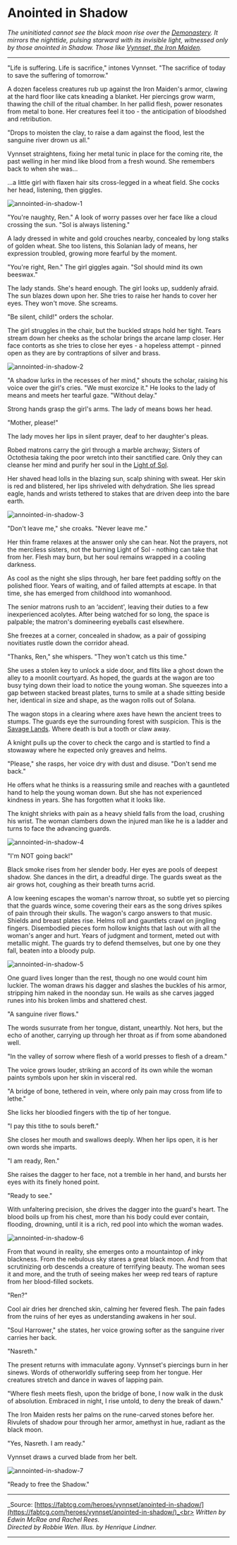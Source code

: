 # Anointed in Shadow

_The uninitiated cannot see the black moon rise over the [Demonastery](../../world-of-rathe/demonastery/demonastery.md). It mirrors the nighttide, pulsing starward with its invisible light, witnessed only by those anointed in Shadow. Those like [Vynnset, the Iron Maiden](../../heroes-of-rathe/vynnset-about.md)._

---

"Life is suffering. Life is sacrifice," intones Vynnset. "The sacrifice of today to save the suffering of tomorrow."

A dozen faceless creatures rub up against the Iron Maiden's armor, clawing at the hard floor like cats kneading a blanket. Her piercings grow warm, thawing the chill of the ritual chamber. In her pallid flesh, power resonates from metal to bone. Her creatures feel it too - the anticipation of bloodshed and retribution.

"Drops to moisten the clay, to raise a dam against the flood, lest the sanguine river drown us all."

Vynnset straightens, fixing her metal tunic in place for the coming rite, the past welling in her mind like blood from a fresh wound. She remembers back to when she was...

...a little girl with flaxen hair sits cross-legged in a wheat field. She cocks her head, listening, then giggles.

<img src="https://d2hl7maqck52px.cloudfront.net/main-story/11-dusk-till-dawn/annointed-in-shadow-1.webp" alt="annointed-in-shadow-1" class="center">

"You're naughty, Ren." A look of worry passes over her face like a cloud crossing the sun. "Sol is always listening."

A lady dressed in white and gold crouches nearby, concealed by long stalks of golden wheat. She too listens, this Solanian lady of means, her expression troubled, growing more fearful by the moment.

"You're right, Ren." The girl giggles again. "Sol should mind its own beeswax."

The lady stands. She's heard enough. The girl looks up, suddenly afraid. The sun blazes down upon her. She tries to raise her hands to cover her eyes. They won't move. She screams.

"Be silent, child!" orders the scholar.

The girl struggles in the chair, but the buckled straps hold her tight. Tears stream down her cheeks as the scholar brings the arcane lamp closer. Her face contorts as she tries to close her eyes - a hopeless attempt - pinned open as they are by contraptions of silver and brass.

<img src="https://d2hl7maqck52px.cloudfront.net/main-story/11-dusk-till-dawn/annointed-in-shadow-2.webp" alt="annointed-in-shadow-2" class="center">

"A shadow lurks in the recesses of her mind," shouts the scholar, raising his voice over the girl's cries. "We must exorcize it." He looks to the lady of means and meets her tearful gaze. "Without delay."

Strong hands grasp the girl's arms. The lady of means bows her head.

"Mother, please!"

The lady moves her lips in silent prayer, deaf to her daughter's pleas.

Robed matrons carry the girl through a marble archway; Sisters of Octothesia taking the poor wretch into their sanctified care. Only they can cleanse her mind and purify her soul in the [Light of Sol](../../world-of-rathe/solana/the-order-of-the-light.md#the-light-of-sol).

Her shaved head lolls in the blazing sun, scalp shining with sweat. Her skin is red and blistered, her lips shriveled with dehydration. She lies spread eagle, hands and wrists tethered to stakes that are driven deep into the bare earth.

<img src="https://d2hl7maqck52px.cloudfront.net/main-story/11-dusk-till-dawn/annointed-in-shadow-3.webp" alt="annointed-in-shadow-3" class="center">

"Don't leave me," she croaks. "Never leave me."

Her thin frame relaxes at the answer only she can hear. Not the prayers, not the merciless sisters, not the burning Light of Sol - nothing can take that from her. Flesh may burn, but her soul remains wrapped in a cooling darkness.

As cool as the night she slips through, her bare feet padding softly on the polished floor. Years of waiting, and of failed attempts at escape. In that time, she has emerged from childhood into womanhood.

The senior matrons rush to an ‘accident', leaving their duties to a few inexperienced acolytes. After being watched for so long, the space is palpable; the matron's domineering eyeballs cast elsewhere.

She freezes at a corner, concealed in shadow, as a pair of gossiping novitiates rustle down the corridor ahead.

"Thanks, Ren," she whispers. "They won't catch us this time."

She uses a stolen key to unlock a side door, and flits like a ghost down the alley to a moonlit courtyard. As hoped, the guards at the wagon are too busy tying down their load to notice the young woman. She squeezes into a gap between stacked breast plates, turns to smile at a shade sitting beside her, identical in size and shape, as the wagon rolls out of Solana.

The wagon stops in a clearing where axes have hewn the ancient trees to stumps. The guards eye the surrounding forest with suspicion. This is the [Savage Lands](../../world-of-rathe/savage-lands/savage-lands.md). Where death is but a tooth or claw away.

A knight pulls up the cover to check the cargo and is startled to find a stowaway where he expected only greaves and helms.

"Please," she rasps, her voice dry with dust and disuse. "Don't send me back."

He offers what he thinks is a reassuring smile and reaches with a gauntleted hand to help the young woman down. But she has not experienced kindness in years. She has forgotten what it looks like.

The knight shrieks with pain as a heavy shield falls from the load, crushing his wrist. The woman clambers down the injured man like he is a ladder and turns to face the advancing guards.

<img src="https://d2hl7maqck52px.cloudfront.net/main-story/11-dusk-till-dawn/annointed-in-shadow-4.webp" alt="annointed-in-shadow-4" class="center">

"I'm NOT going back!"

Black smoke rises from her slender body. Her eyes are pools of deepest shadow. She dances in the dirt, a dreadful dirge. The guards sweat as the air grows hot, coughing as their breath turns acrid.

A low keening escapes the woman's narrow throat, so subtle yet so piercing that the guards wince, some covering their ears as the song drives spikes of pain through their skulls. The wagon's cargo answers to that music. Shields and breast plates rise. Helms roll and gauntlets crawl on jingling fingers. Disembodied pieces form hollow knights that lash out with all the woman's anger and hurt. Years of judgment and torment, meted out with metallic might. The guards try to defend themselves, but one by one they fall, beaten into a bloody pulp.

<img src="https://d2hl7maqck52px.cloudfront.net/main-story/11-dusk-till-dawn/annointed-in-shadow-5.webp" alt="annointed-in-shadow-5" class="center">

One guard lives longer than the rest, though no one would count him luckier. The woman draws his dagger and slashes the buckles of his armor, stripping him naked in the noonday sun. He wails as she carves jagged runes into his broken limbs and shattered chest.

"A sanguine river flows."

The words susurrate from her tongue, distant, unearthly. Not hers, but the echo of another, carrying up through her throat as if from some abandoned well.

"In the valley of sorrow where flesh of a world presses to flesh of a dream."

The voice grows louder, striking an accord of its own while the woman paints symbols upon her skin in visceral red.

"A bridge of bone, tethered in vein, where only pain may cross from life to lethe."

She licks her bloodied fingers with the tip of her tongue.

"I pay this tithe to souls bereft."

She closes her mouth and swallows deeply. When her lips open, it is her own words she imparts.

"I am ready, Ren."

She raises the dagger to her face, not a tremble in her hand, and bursts her eyes with its finely honed point.

"Ready to see."

With unfaltering precision, she drives the dagger into the guard's heart. The blood boils up from his chest, more than his body could ever contain, flooding, drowning, until it is a rich, red pool into which the woman wades.

<img src="https://d2hl7maqck52px.cloudfront.net/main-story/11-dusk-till-dawn/annointed-in-shadow-6.webp" alt="annointed-in-shadow-6" class="center">

From that wound in reality, she emerges onto a mountaintop of inky blackness. From the nebulous sky stares a great black moon. And from that scrutinizing orb descends a creature of terrifying beauty. The woman sees it and more, and the truth of seeing makes her weep red tears of rapture from her blood-filled sockets.

"Ren?"

Cool air dries her drenched skin, calming her fevered flesh. The pain fades from the ruins of her eyes as understanding awakens in her soul.

"Soul Harrower," she states, her voice growing softer as the sanguine river carries her back.

"Nasreth."

The present returns with immaculate agony. Vynnset's piercings burn in her sinews. Words of otherworldly suffering seep from her tongue. Her creatures stretch and dance in waves of lapping pain.

"Where flesh meets flesh, upon the bridge of bone, I now walk in the dusk of absolution. Embraced in night, I rise untold, to deny the break of dawn."

The Iron Maiden rests her palms on the rune-carved stones before her. Rivulets of shadow pour through her armor, amethyst in hue, radiant as the black moon.

"Yes, Nasreth. I am ready."

Vynnset draws a curved blade from her belt.

<img src="https://d2hl7maqck52px.cloudfront.net/main-story/11-dusk-till-dawn/annointed-in-shadow-7.webp" alt="annointed-in-shadow-7" class="center">

"Ready to free the Shadow."

---

_Source: [https://fabtcg.com/heroes/vynnset/anointed-in-shadow/](https://fabtcg.com/heroes/vynnset/anointed-in-shadow/)_<br>
_Written by Edwin McRae and Rachel Rees._<br>
_Directed by Robbie Wen. Illus. by Henrique Lindner._

---
